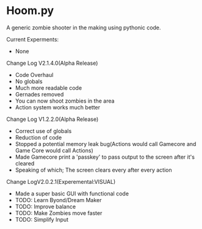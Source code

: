 # Hoom.py
A generic zombie shooter in the making using pythonic code.


Current Experments:
  * None

Change Log V2.1.4.0(Alpha Release)
  * Code Overhaul
   * No globals
   * Much more readable code
  * Gernades removed
  * You can now shoot zombies in the area
  * Action system works much better
  
Change Log V1.2.2.0(Alpha Release)
  * Correct use of globals
  * Reduction of code
  * Stopped a potential memory leak bug(Actions would call Gamecore and Game Core would call Actions)
  * Made Gamecore print a 'passkey' to pass output to the screen after it's cleared
  * Speaking of which; The screen clears every after every action
  
 Change LogV2.0.2.1(Experemental:VISUAL)
  * Made a super basic GUI with functional code
  * TODO: Learn Byond/Dream Maker
  * TODO: Improve balance
  * TODO: Make Zombies move faster
  * TODO: Simplify Input
